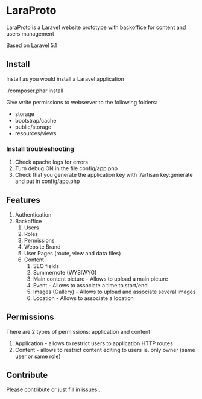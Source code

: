# LaraProto

LaraProto is a Laravel website prototype with backoffice for content and users management

Based on Laravel 5.1

## Install

Install as you would install a Laravel application

./composer.phar install

Give write permissions to webserver to the following folders:
* storage
* bootstrap/cache
* public/storage
* resources/views

### Install troubleshooting
1. Check apache logs for errors
1. Turn debug ON in the file config/app.php
1. Check that you generate the application key with ./artisan key:generate and put in config/app.php

## Features

1. Authentication
1. Backoffice
    1. Users
    1. Roles
    1. Permissions
    1. Website Brand
    1. User Pages (route, view and data files)
    1. Content
        1. SEO fields
        1. Summernote (WYSIWYG)
        1. Main content picture - Allows to upload a main picture
        1. Event - Allows to associate a time to start/end
        1. Images (Gallery) - Allows to upload and associate several images
        1. Location - Allows to associate a location

## Permissions

There are 2 types of permissions: application and content

1. Application - allows to restrict users to application HTTP routes
2. Content - allows to restrict content editing to users ie. only owner (same user or same role)

## Contribute

Please contribute or just fill in issues...